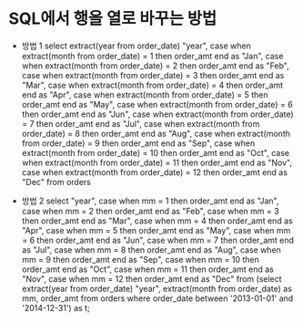 # SQL에서 행을 열로 바꾸는 방법

 - 방법 1
	select
	  extract(year from order_date) "year",
	  case when extract(month from order_date) =  1 then order_amt end as "Jan",
	  case when extract(month from order_date) =  2 then order_amt end as "Feb",
	  case when extract(month from order_date) =  3 then order_amt end as "Mar",
	  case when extract(month from order_date) =  4 then order_amt end as "Apr",
	  case when extract(month from order_date) =  5 then order_amt end as "May",
	  case when extract(month from order_date) =  6 then order_amt end as "Jun",
	  case when extract(month from order_date) =  7 then order_amt end as "Jul",
	  case when extract(month from order_date) =  8 then order_amt end as "Aug",
	  case when extract(month from order_date) =  9 then order_amt end as "Sep",
	  case when extract(month from order_date) = 10 then order_amt end as "Oct",
	  case when extract(month from order_date) = 11 then order_amt end as "Nov",
	  case when extract(month from order_date) = 12 then order_amt end as "Dec"
	from orders	
	
 - 방법 2
 	select
	  "year",
	  case when mm =  1 then order_amt end as "Jan",
	  case when mm =  2 then order_amt end as "Feb",
	  case when mm =  3 then order_amt end as "Mar",
	  case when mm =  4 then order_amt end as "Apr",
	  case when mm =  5 then order_amt end as "May",
	  case when mm =  6 then order_amt end as "Jun",
	  case when mm =  7 then order_amt end as "Jul",
	  case when mm =  8 then order_amt end as "Aug",
	  case when mm =  9 then order_amt end as "Sep",
	  case when mm = 10 then order_amt end as "Oct",
	  case when mm = 11 then order_amt end as "Nov",
	  case when mm = 12 then order_amt end as "Dec"
	from (select extract(year from order_date) "year",
	             extract(month from order_date) as mm, order_amt
	      from orders
	      where order_date between '2013-01-01' and '2014-12-31') as t;